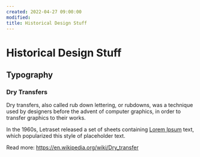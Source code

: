 ```yaml
---
created: 2022-04-27 09:00:00
modified:
title: Historical Design Stuff
---
```


# Historical Design Stuff

## Typography

### Dry Transfers

Dry transfers, also called rub down lettering, or rubdowns, was a technique used by designers before the advent of computer graphics, in order to transfer graphics to their works.

In the 1960s, Letraset released a set of sheets containing [Lorem Ipsum](https://www.lipsum.com/) text, which popularized this style of placeholder text.

Read more: https://en.wikipedia.org/wiki/Dry_transfer
